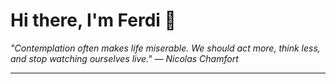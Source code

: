 <h1>Hi there, I'm Ferdi 👋</h1>

<p><em>
  "Contemplation often makes life miserable.  We should act more, think less, and stop watching ourselves live." — Nicolas Chamfort
</em></p>

---
